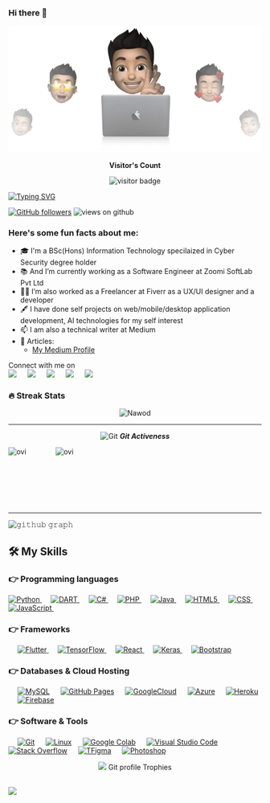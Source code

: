 


### Hi there 👋
<p align="center"><img src="https://raw.githubusercontent.com/KevinPatel04/KevinPatel04/master/cover-thompson.png"></p>

<p align="center"><b>Visitor's Count</b></p>
<p align="center"><img src="https://profile-counter.glitch.me/%7BNawod%7D/count.svg" alt="visitor badge"/></p>


[![Typing SVG](https://readme-typing-svg.herokuapp.com?font=Architects+Daughter&color=7AF79A&size=30&lines=Hey!+It's+Nawod!;I'm+a+Learning+Developer...;Also+Seeking+New+Technologies;And+I'm+a+proud+GitHub+user)](https://git.io/typing-svg)

[![GitHub followers](https://img.shields.io/github/followers/Nawod.svg?style=social&label=Followers)](https://github.com/Nawod?tab=followers)
<img src="https://komarev.com/ghpvc/?username=Nawod&label=Views&color=brightgreen&style=flat-square" alt="views on github" />

<h3> Here's some fun facts about me: </h3>

- 🎓 I'm a BSc(Hons) Information Technology specilaized in Cyber Security degree holder
- 📚 And I’m currently working as a Software Engineer at Zoomi SoftLab Pvt Ltd
- 🧑‍💻 I’m also worked as a Freelancer at Fiverr as a UX/UI designer and a developer
- 🖋️ I have done self projects on web/mobile/desktop application development, AI technologies for my self interest 
- 📫 I am also a technical writer at Medium 
-  📰 Articles: 
	-	[My Medium Profile](https://medium.com/@madhuvantha) 

<p>Connect with me on
<br>	
<a target="_blank" href="https://www.linkedin.com/in/madhuvantha-kan/"><img src="https://img.shields.io/badge/-LinkedIn-0077B5?style=for-the-badge&logo=Linkedin&logoColor=white"></img></a>
&emsp;
<a target="_blank" href="madhuvanthanawo1@gmail.com"
><img src="https://img.shields.io/badge/-Gmail-D14836?style=for-the-badge&logo=Gmail&logoColor=white"></img></a>
&emsp;
<a target="_blank" href="https://www.behance.net/madhuvantha"><img src="https://aleen42.github.io/badges/src/behance.svg"></img></a>
&emsp;
<a target="_blank" href="https://medium.com/@madhuvantha"><img src="https://img.shields.io/badge/Medium-12100E?style=for-the-badge&logo=medium&logoColor=white"></img></a>
&emsp;
<a target="_blank" href="https://www.instagram.com/n_a_w_w_a/"><img src="https://img.shields.io/badge/Instagram-E4405F?style=for-the-badge&logo=instagram&logoColor=white"></img></a>

<br>
</p>


### 🔥 Streak Stats
<p align="center"><img src="https://github-readme-stats.vercel.app/api?username=Nawod&theme=gruvbox" alt="Nawod"  /></p>

<hr>
<p align="center">
 <img src="https://media.giphy.com/media/W5eoZHPpUx9sapR0eu/giphy.gif" width="30px" alt="Git"/>&nbsp;<i><b>Git Activeness</b></i></p>
 
<p><img align="left" src="https://github-readme-stats.vercel.app/api/top-langs?username=Nawod&show_icons=true&locale=en&layout=compact&theme=gruvbox" alt="ovi" /></p>
<p>&nbsp;<img align="right" src="https://github-readme-stats.vercel.app/api?username=Nawod&show_icons=true&locale=en&theme=gruvbox" alt="ovi" width="410" /></p>
<br><br><br><br><br>

<hr>



![𝚐𝚒𝚝𝚑𝚞𝚋 𝚐𝚛𝚊𝚙𝚑](https://activity-graph.herokuapp.com/graph?username=Nawod&theme=gruvbox&hide_border=true&area=true)



## 🛠️ My Skills

### 👉 Programming languages

<p align="left"> 
  

<a href="https://python.org/">
    <img alt="Python" src="https://img.shields.io/badge/Python-3776AB?style=for-the-badge&logo=python&logoColor=white"/>
  </a>
  &emsp;
<a href="https://dart.dev/">
    <img alt="DART" src="https://img.shields.io/badge/Dart-0175C2?style=for-the-badge&logo=dart&logoColor=white"/>
  </a>
&emsp;
<a href="https://docs.microsoft.com/en-us/dotnet/csharp/">
    <img alt="C#" src="https://img.shields.io/badge/C%23-239120?style=for-the-badge&logo=c-sharp&logoColor=white"/>
  </a>
&emsp;
<a href="https://www.php.net/">
    <img alt="PHP" src="https://img.shields.io/badge/PHP-777BB4?style=for-the-badge&logo=php&logoColor=white"/>
  </a>
&emsp;
<a href="https://www.java.com/en/">
    <img alt="Java" src="https://img.shields.io/badge/Java-ED8B00?style=for-the-badge&logo=java&logoColor=white"/>
  </a>
&emsp;
<a href="https://html.com/">
    <img alt="HTML5" src="https://img.shields.io/badge/HTML-239120?style=for-the-badge&logo=html5&logoColor=white"/>
  </a>
&emsp;
<a href="https://www.w3.org/Style/CSS/Overview.en.html">
    <img alt="CSS" src="https://img.shields.io/badge/CSS3-1572B6?style=for-the-badge&logo=css3&logoColor=white"/>
  </a>
&emsp;
<a href="https://www.javascript.com/">
    <img alt="JavaScript" src="https://img.shields.io/badge/JavaScript-323330?style=for-the-badge&logo=javascript&logoColor=F7DF1E"/>
  </a>
&emsp;
  
</p>

### 👉 Frameworks
<p align="left"> 
&emsp;
  <a href="https://flutter.dev/" target="_blank"> 
     <img alt="Flutter" src="https://img.shields.io/badge/Flutter-02569B?style=for-the-badge&logo=flutter&logoColor=white">
   </a>
  &emsp; 
  <a href="https://www.tensorflow.org/" target="_blank"> 
   <img alt="TensorFlow" src="https://img.shields.io/badge/TensorFlow-FF6F00?style=for-the-badge&logo=TensorFlow&logoColor=white">
  </a>   
  &emsp;
  <a href="https://reactjs.org/" target="_blank">
    <img alt="React" src="https://img.shields.io/badge/React-20232A?style=for-the-badge&logo=react&logoColor=61DAFB">
  </a> 
   &emsp;
  <a href="https://keras.io/" target="_blank"> 
    <img alt="Keras" src="https://img.shields.io/badge/Keras-D00000?style=for-the-badge&logo=Keras&logoColor=white"/>
  </a>
  &emsp;
  <a href="https://getbootstrap.com/" target="_blank"> 
    <img alt="Bootstrap" src="	https://img.shields.io/badge/Bootstrap-563D7C?style=for-the-badge&logo=bootstrap&logoColor=white"/>
  </a>
</p>

### 👉 Databases & Cloud Hosting
<p align="left">
  &emsp;
    <a href="https://www.mysql.com/"><img alt="MySQL" src="https://img.shields.io/badge/MySQL-00000F?style=for-the-badge&logo=mysql&logoColor=white"></a>
  &emsp;
    <a href="https://www.github.com"><img alt="GitHub Pages" src="https://img.shields.io/badge/GitHub-100000?style=for-the-badge&logo=github&logoColor=white"></a>
  &emsp;
    <a href="https://cloud.google.com/"><img alt="GoogleCloud" src ="https://img.shields.io/badge/Google_Cloud-4285F4?style=for-the-badge&logo=google-cloud&logoColor=white"/></a>
  &emsp;
    <a href="https://azure.microsoft.com/en-us/"><img alt="Azure" src ="https://img.shields.io/badge/Microsoft_Azure-0089D6?style=for-the-badge&logo=microsoft-azure&logoColor=white"/></a>
  &emsp;
    <a href="https://www.heroku.com/"><img alt="Heroku" src ="https://img.shields.io/badge/Heroku-430098?style=for-the-badge&logo=heroku&logoColor=white"/></a>
  &emsp;
<a href="https://firebase.google.com/"><img alt="Firebase" src ="https://img.shields.io/badge/firebase-ffca28?style=for-the-badge&logo=firebase&logoColor=black"></a>
 </p>

 ### 👉 Software & Tools
 
<p>
  &emsp;
    <a href="#"><img alt="Git" src="https://img.shields.io/badge/Git-F05032?style=for-the-badge&logo=git&logoColor=white"></a>
  &emsp;
    <a href="#"><img alt="Linux" src="https://img.shields.io/badge/Linux-FCC624?style=for-the-badge&logo=linux&logoColor=black"></a>
  &emsp;
    <a href="#"><img alt="Google Colab" src="https://img.shields.io/badge/Colab-F9AB00?style=for-the-badge&logo=googlecolab&color=525252"></a>
  &emsp;
    <a href="#"><img alt="Visual Studio Code" src="https://img.shields.io/badge/Visual_Studio_Code-0078D4?style=for-the-badge&logo=visual%20studio%20code&logoColor=white"></a>
  &emsp;
    <a href="#"><img alt="Stack Overflow" src="https://img.shields.io/badge/Stack_Overflow-FE7A16?style=for-the-badge&logo=stack-overflow&logoColor=white"></a>
  &emsp;
     <a href="#"><img alt="TFigma" src="https://img.shields.io/badge/Figma-F24E1E?style=for-the-badge&logo=figma&logoColor=white"></a>
    &emsp; 
    <a href="#"><img alt="Photoshop" src="https://aleen42.github.io/badges/src/photoshop.svg"></a>
    &emsp; 
    
</p>
<p align="center"><img src="https://media.giphy.com/media/QaMcXSekUWx7aogAUr/giphy.gif" width="30" />&nbsp;Git profile Trophies</p><br>
<img src="https://github-profile-trophy.vercel.app/?username=Nawod&theme=gruvbox" />


<br/>
